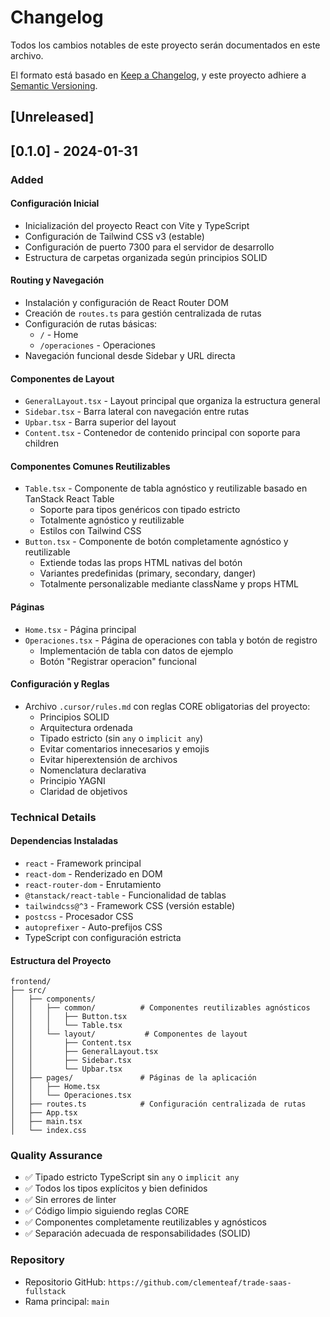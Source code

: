 # Changelog

Todos los cambios notables de este proyecto serán documentados en este archivo.

El formato está basado en [Keep a Changelog](https://keepachangelog.com/es-ES/1.0.0/),
y este proyecto adhiere a [Semantic Versioning](https://semver.org/spec/v2.0.0.html).

## [Unreleased]

## [0.1.0] - 2024-01-31

### Added

#### Configuración Inicial
- Inicialización del proyecto React con Vite y TypeScript
- Configuración de Tailwind CSS v3 (estable)
- Configuración de puerto 7300 para el servidor de desarrollo
- Estructura de carpetas organizada según principios SOLID

#### Routing y Navegación
- Instalación y configuración de React Router DOM
- Creación de `routes.ts` para gestión centralizada de rutas
- Configuración de rutas básicas:
  - `/` - Home
  - `/operaciones` - Operaciones
- Navegación funcional desde Sidebar y URL directa

#### Componentes de Layout
- `GeneralLayout.tsx` - Layout principal que organiza la estructura general
- `Sidebar.tsx` - Barra lateral con navegación entre rutas
- `Upbar.tsx` - Barra superior del layout
- `Content.tsx` - Contenedor de contenido principal con soporte para children

#### Componentes Comunes Reutilizables
- `Table.tsx` - Componente de tabla agnóstico y reutilizable basado en TanStack React Table
  - Soporte para tipos genéricos con tipado estricto
  - Totalmente agnóstico y reutilizable
  - Estilos con Tailwind CSS
- `Button.tsx` - Componente de botón completamente agnóstico y reutilizable
  - Extiende todas las props HTML nativas del botón
  - Variantes predefinidas (primary, secondary, danger)
  - Totalmente personalizable mediante className y props HTML

#### Páginas
- `Home.tsx` - Página principal
- `Operaciones.tsx` - Página de operaciones con tabla y botón de registro
  - Implementación de tabla con datos de ejemplo
  - Botón "Registrar operacion" funcional

#### Configuración y Reglas
- Archivo `.cursor/rules.md` con reglas CORE obligatorias del proyecto:
  - Principios SOLID
  - Arquitectura ordenada
  - Tipado estricto (sin `any` o `implicit any`)
  - Evitar comentarios innecesarios y emojis
  - Evitar hiperextensión de archivos
  - Nomenclatura declarativa
  - Principio YAGNI
  - Claridad de objetivos

### Technical Details

#### Dependencias Instaladas
- `react` - Framework principal
- `react-dom` - Renderizado en DOM
- `react-router-dom` - Enrutamiento
- `@tanstack/react-table` - Funcionalidad de tablas
- `tailwindcss@^3` - Framework CSS (versión estable)
- `postcss` - Procesador CSS
- `autoprefixer` - Auto-prefijos CSS
- TypeScript con configuración estricta

#### Estructura del Proyecto
```
frontend/
├── src/
│   ├── components/
│   │   ├── common/          # Componentes reutilizables agnósticos
│   │   │   ├── Button.tsx
│   │   │   └── Table.tsx
│   │   └── layout/           # Componentes de layout
│   │       ├── Content.tsx
│   │       ├── GeneralLayout.tsx
│   │       ├── Sidebar.tsx
│   │       └── Upbar.tsx
│   ├── pages/               # Páginas de la aplicación
│   │   ├── Home.tsx
│   │   └── Operaciones.tsx
│   ├── routes.ts            # Configuración centralizada de rutas
│   ├── App.tsx
│   ├── main.tsx
│   └── index.css
```

### Quality Assurance
- ✅ Tipado estricto TypeScript sin `any` o `implicit any`
- ✅ Todos los tipos explícitos y bien definidos
- ✅ Sin errores de linter
- ✅ Código limpio siguiendo reglas CORE
- ✅ Componentes completamente reutilizables y agnósticos
- ✅ Separación adecuada de responsabilidades (SOLID)

### Repository
- Repositorio GitHub: `https://github.com/clementeaf/trade-saas-fullstack`
- Rama principal: `main`

